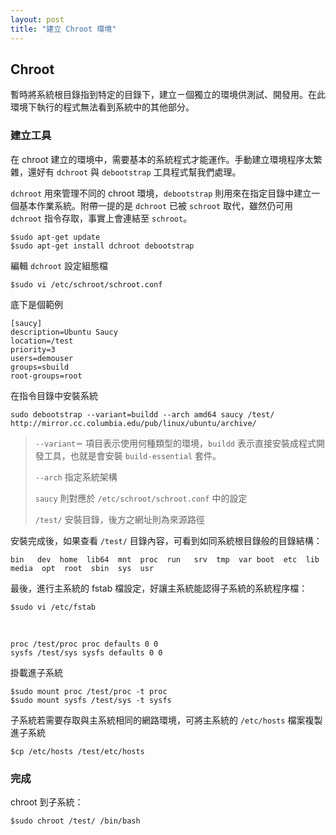 ```yaml
---
layout: post
title: "建立 Chroot 環境"
---
```


## Chroot
暫時將系統根目錄指到特定的目錄下，建立ㄧ個獨立的環境供測試、開發用。在此環境下執行的程式無法看到系統中的其他部分。

### 建立工具
在 chroot 建立的環境中，需要基本的系統程式才能運作。手動建立環境程序太繁雜，還好有 `dchroot` 與 `debootstrap` 工具程式幫我們處理。

`dchroot` 用來管理不同的 chroot 環境，`debootstrap` 則用來在指定目錄中建立一個基本作業系統。附帶一提的是 `dchroot` 已被 `schroot` 取代，雖然仍可用 `dchroot` 指令存取，事實上會連結至 `schroot`。 

	$sudo apt-get update
	$sudo apt-get install dchroot debootstrap
	
編輯 `dchroot` 設定組態檔

	$sudo vi /etc/schroot/schroot.conf
	
底下是個範例

	[saucy]
	description=Ubuntu Saucy
	location=/test
	priority=3
	users=demouser
	groups=sbuild
	root-groups=root

在指令目錄中安裝系統

	sudo debootstrap --variant=buildd --arch amd64 saucy /test/ http://mirror.cc.columbia.edu/pub/linux/ubuntu/archive/
	
> `--variant＝` 項目表示使用何種類型的環境，`buildd` 表示直接安裝成程式開發工具，也就是會安裝 `build-essential` 套件。
> 
> `--arch` 指定系統架構
> 
> `saucy` 則對應於 `/etc/schroot/schroot.conf` 中的設定
> 
> `/test/` 安裝目錄，後方之網址則為來源路徑

安裝完成後，如果查看 `/test/` 目錄內容，可看到如同系統根目錄般的目錄結構：

	bin   dev  home  lib64  mnt  proc  run   srv  tmp  var boot  etc  lib   media  opt  root  sbin  sys  usr
	
最後，進行主系統的 fstab 檔設定，好讓主系統能認得子系統的系統程序檔：

	$sudo vi /etc/fstab	

<br> 

	proc /test/proc proc defaults 0 0
	sysfs /test/sys sysfs defaults 0 0

掛載進子系統

	$sudo mount proc /test/proc -t proc
	$sudo mount sysfs /test/sys -t sysfs
	
子系統若需要存取與主系統相同的網路環境，可將主系統的 `/etc/hosts` 檔案複製進子系統

	$cp /etc/hosts /test/etc/hosts

### 完成

chroot 到子系統：

	$sudo chroot /test/ /bin/bash

